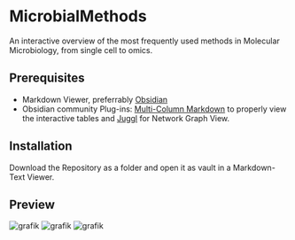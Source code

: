 # MicrobialMethods
An interactive overview of the most frequently used methods in Molecular Microbiology, from single cell to omics. 

## Prerequisites
- Markdown Viewer, preferrably [Obsidian](https://obsidian.md/download)
- Obsidian community Plug-ins: [Multi-Column Markdown](https://github.com/ckRobinson/multi-column-markdown) to properly view the interactive tables and [Juggl](https://github.com/HEmile/juggl) for Network Graph View.

## Installation
Download the Repository as a folder and open it as vault in a Markdown-Text Viewer.


## Preview
![grafik](https://github.com/Chruut/MicrobialMethods/assets/24375327/f7f3c367-87fa-478b-9231-b9d98be8ffc6)
![grafik](https://github.com/Chruut/MicrobialMethods/assets/24375327/6e217202-c57d-4d7b-a2fb-916e2c14bc76)
![grafik](https://github.com/Chruut/MicrobialMethods/assets/24375327/6fd1e171-e75f-4a49-8add-3c40ebcb1b9c)

